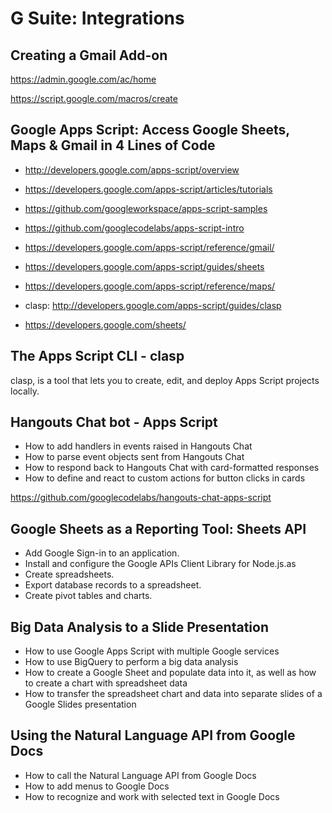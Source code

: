 # G Suite: Integrations

## Creating a Gmail Add-on

https://admin.google.com/ac/home

https://script.google.com/macros/create

## Google Apps Script: Access Google Sheets, Maps & Gmail in 4 Lines of Code

- http://developers.google.com/apps-script/overview
- https://developers.google.com/apps-script/articles/tutorials
- https://github.com/googleworkspace/apps-script-samples
- https://github.com/googlecodelabs/apps-script-intro
- https://developers.google.com/apps-script/reference/gmail/
- https://developers.google.com/apps-script/guides/sheets
- https://developers.google.com/apps-script/reference/maps/

- clasp: http://developers.google.com/apps-script/guides/clasp
- https://developers.google.com/sheets/

## The Apps Script CLI - clasp

clasp, is a tool that lets you to create, edit, and deploy Apps Script projects locally.

## Hangouts Chat bot - Apps Script

- How to add handlers in events raised in Hangouts Chat
- How to parse event objects sent from Hangouts Chat
- How to respond back to Hangouts Chat with card-formatted responses
- How to define and react to custom actions for button clicks in cards

https://github.com/googlecodelabs/hangouts-chat-apps-script

## Google Sheets as a Reporting Tool: Sheets API

- Add Google Sign-in to an application.
- Install and configure the Google APIs Client Library for Node.js.as
- Create spreadsheets.
- Export database records to a spreadsheet.
- Create pivot tables and charts.

## Big Data Analysis to a Slide Presentation

- How to use Google Apps Script with multiple Google services
- How to use BigQuery to perform a big data analysis
- How to create a Google Sheet and populate data into it, as well as how to create a chart with spreadsheet data
- How to transfer the spreadsheet chart and data into separate slides of a Google Slides presentation

## Using the Natural Language API from Google Docs

- How to call the Natural Language API from Google Docs
- How to add menus to Google Docs
- How to recognize and work with selected text in Google Docs
